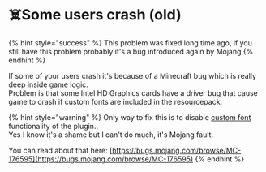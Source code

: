 # ☠️Some users crash \(old\)

{% hint style="success" %}
This problem was fixed long time ago, if you still have this problem probably it's a bug introduced again by Mojang
{% endhint %}

If some of your users crash it's because of a Minecraft bug which is really deep inside game logic.  
Problem is that some Intel HD Graphics cards have a driver bug that cause game to crash if custom fonts are included in the resourcepack.

{% hint style="warning" %}
Only way to fix this is to disable [custom font](../../plugin-usage/adding-content/advanced/fonts/method-1/) functionality of the plugin..  
Yes I know it's a shame but I can't do much, it's Mojang fault.

You can read about that here: [https://bugs.mojang.com/browse/MC-176595](https://bugs.mojang.com/browse/MC-176595)
{% endhint %}


